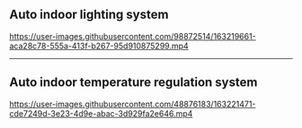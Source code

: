 ##  Auto indoor lighting system






https://user-images.githubusercontent.com/98872514/163219661-aca28c78-555a-413f-b267-95d910875299.mp4


---------------------------------------------------------
## Auto indoor temperature regulation system 



https://user-images.githubusercontent.com/48876183/163221471-cde7249d-3e23-4d9e-abac-3d929fa2e646.mp4


